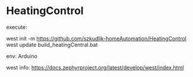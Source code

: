 # HeatingControl

execute: 

west init -m https://github.com/szkudlik-homeAutomation/HeatingControl
west update
build_heatingCentral.bat


env: Arduino

west info:
 https://docs.zephyrproject.org/latest/develop/west/index.html
